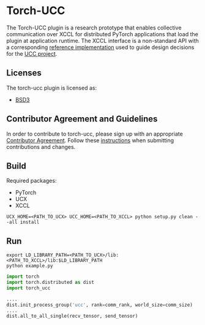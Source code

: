 # Torch-UCC
The Torch-UCC plugin is a research prototype that enables collective communication over XCCL for distributed PyTorch applications that load the plugin at application runtime. The XCCL interface is a non-standard API with a corresponding [reference implementation](https://github.com/openucx/xccl) used to guide design decisions for the [UCC project](https://www.ucfconsortium.org/projects/ucc/).  

## Licenses
The torch-ucc plugin is licensed as:
* [BSD3](LICENSE)

## Contributor Agreement and Guidelines
In order to contribute to torch-ucc, please sign up with an appropriate
[Contributor Agreement](http://www.openucx.org/license/).
Follow these
[instructions](https://github.com/openucx/ucx/wiki/Guidance-for-contributors)
when submitting contributions and changes.


## Build
Required packages:
* PyTorch
* UCX
* XCCL

```shell
UCX_HOME=<PATH_TO_UCX> UCC_HOME=<PATH_TO_XCCL> python setup.py clean --all install
```
## Run
```shell
export LD_LIBRARY_PATH=<PATH_TO_UCX>/lib:<PATH_TO_XCCL>/lib:$LD_LIBRARY_PATH
python example.py
```

```python
import torch
import torch.distributed as dist
import torch_ucc

....
dist.init_process_group('ucc', rank=comm_rank, world_size=comm_size)
....
dist.all_to_all_single(recv_tensor, send_tensor)

```
